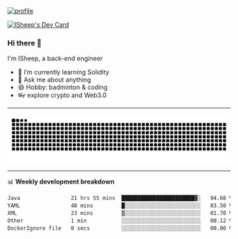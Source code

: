 [![profile](https://user-images.githubusercontent.com/54968314/208005045-e4b42f3b-833d-4242-bfcc-e764865553a2.svg)](https://www.calligrapher.ai/)

<a href="https://app.daily.dev/linziyang1106"><img src="https://api.daily.dev/devcards/v2/i4Spwx5Skx5FpTqWcwoit.png?r=kgx&type=wide" width="652" alt="ISheep's Dev Card"/></a>

### Hi there 🐏

I'm ISheep, a back-end engineer

- 🔭 I’m currently learning Solidity
- 💬 Ask me about anything
- 😄 Hobby: badminton & coding
- 👓 explore crypto and Web3.0

-------

![](https://raw.githubusercontent.com/ISheepp/ISheepp/output/github-contribution-grid-snake.svg)

-------

📊 **Weekly development breakdown**
<!--START_SECTION:waka-->

```txt
Java                21 hrs 55 mins  ███████████████████████▓░   94.68 %
YAML                48 mins         █░░░░░░░░░░░░░░░░░░░░░░░░   03.50 %
XML                 23 mins         ▒░░░░░░░░░░░░░░░░░░░░░░░░   01.70 %
Other               1 min           ░░░░░░░░░░░░░░░░░░░░░░░░░   00.12 %
DockerIgnore file   0 secs          ░░░░░░░░░░░░░░░░░░░░░░░░░   00.00 %
```

<!--END_SECTION:waka-->
